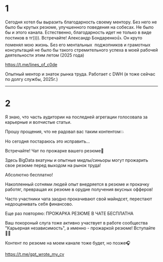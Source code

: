 # 1

Сегодня хотел бы выразить благодарность своему ментору. Без него не было бы крутых резюме, улучшенного поведения на собесах. Не было бы и этого канала. Естественно, благодарность идет не только в виде постиков в тг)))). Встречайте! Александр Бондаренко👍. Он круто поменял мою жизнь. Без его ментальных 
поджопников и грамотных консультаций не было бы такого стремительного успеха в моей рабочей деятельности этим летом (2025 года)

https://t.me/lines_of_c0de

Опытный ментор и знаток рынка труда. Работает с DWH (я тоже сейчас по долгу службы, 2025г.)

**************************************************************

# 2


Я знаю, что часть аудитории на последней агрегации голосовала за карьерные и волчистые статьи.

Прошу прощения, что не радовал вас таким контентом💥

Но сегодня постараюсь это исправить...

Встречайте! Чат по прожарке вашего резюме💪

Здесь BigData вкатуны и опытные мидлы/синьоры могут прожарить свое резюме перед выходом на рынок труда!

Абсолютно бесплатно!

Накопленный сотнями людей опыт внедряется в резюме и прокачку работяг, превращая их резюме в орудие получения вкусных офферов!

Часто участники чата заодно прокачивают свой майндсет, перестают недооценивать себя финансово.

Еще раз повторяю: ПРОЖАРКА РЕЗЮМЕ В ЧАТЕ БЕСПЛАТНА

Ваш покороный слуга тоже активно участвует в работе сообщества "Карьерная независимость", а именно - прожаркой резюме! Вступайте👩‍💻

Контент по резюме на моем канале тоже будет, но позже🎧

https://t.me/gpt_wrote_my_cv
